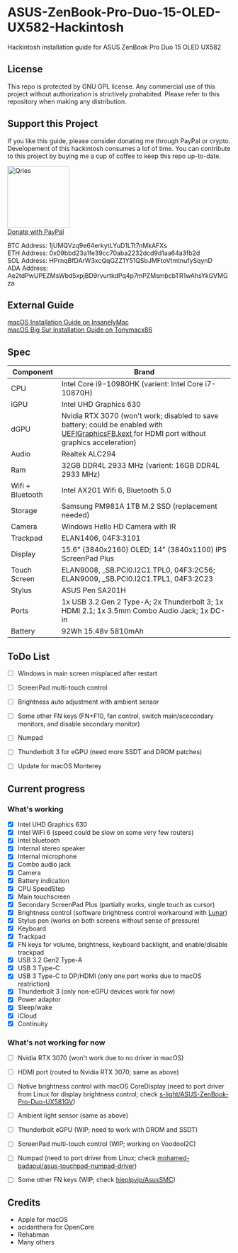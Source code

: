 # ASUS-ZenBook-Pro-Duo-15-OLED-UX582-Hackintosh
Hackintosh installation guide for ASUS ZenBook Pro Duo 15 OLED UX582


## License
This repo is protected by GNU GPL license. Any commercial use of this project without authorization is strictively prohabited. Please refer to this repository when making any distribution.


## Support this Project
If you like this guide, please consider donating me through PayPal or crypto. Developement of this hackintosh consumes a lof of time. You can contribute to this project by buying me a cup of coffee to keep this repo up-to-date.

<p>
<a href="https://www.paypal.com/donate/?hosted_button_id=YK65DJNB4UK2L">
         <img alt="Qries" src="https://raw.githubusercontent.com/shiecldk/ASUS-ZenBook-Pro-Duo-15-OLED-UX582-Hackintosh/main/PayPal.png"
          height="140"></a><br>
<a href="https://www.paypal.com/donate/?hosted_button_id=YK65DJNB4UK2L">Donate with PayPal</a></p>

<p>BTC Address: 1jUMQVzq9e64erkytLYuD1LTt7nMkAFXs<br>
ETH Address: 0x09bbd23a1fe39cc70aba2232dcd9d1aa64a3fb2d<br>
SOL Address: HPrnqBfDArW3xcQqGZZ1Y51QSbJMFtoVtmtnufySqynD<br>
ADA Address: Ae2tdPwUPEZMsWbd5xpjBD9rvurtkdPq4p7mPZMsmbcbTR1wAhsYkGVMGza</p>


## External Guide

<p>
<a href="https://www.insanelymac.com/forum/topic/349049-guide-asus-zenbook-pro-duo-15-oled-ux582/">macOS Installation Guide on InsanelyMac</a><br>
<a href="https://www.tonymacx86.com/threads/guide-asus-zenbook-pro-duo-15-oled-ux582-opencore.315661/">macOS Big Sur Installation Guide on Tonymacx86</a></p>


## Spec

| Component | Brand |
| ----------- | ----------- |
| CPU | Intel Core i9-10980HK (varient: Intel Core i7-10870H) |
| iGPU | Intel UHD Graphics 630 |
| dGPU | Nvidia RTX 3070 (won't work; disabled to save battery; could be enabled with <a href="https://github.com/acidanthera/UEFIGraphicsFB"> UEFIGraphicsFB.kext </a> for HDMI port without graphics acceleration) |
| Audio | Realtek ALC294 |
| Ram | 32GB DDR4L 2933 MHz (varient: 16GB DDR4L 2933 MHz) |
| Wifi + Bluetooth | Intel AX201 Wifi 6, Bluetooth 5.0 |
| Storage | Samsung PM981A 1TB M.2 SSD (replacement needed) |
| Camera | Windows Hello HD Camera with IR |
| Trackpad | ELAN1406, 04F3:3101 |
| Display | 15.6" (3840x2160) OLED; 14" (3840x1100) IPS ScreenPad Plus |
| Touch Screen| ELAN9008, \_SB.PCI0.I2C1.TPL0, 04F3:2C56; ELAN9009, \_SB.PCI0.I2C1.TPL1, 04F3:2C23 |
| Stylus | ASUS Pen SA201H  |
| Ports | 1x USB 3.2 Gen 2 Type-A; 2x Thunderbolt 3; 1x HDMI 2.1; 1x 3.5mm Combo Audio Jack; 1x DC-in |
| Battery | 92Wh 15.48v 5810mAh |


## ToDo List
- [ ] Windows in main screen misplaced after restart
- [ ] ScreenPad multi-touch control
- [ ] Brightness auto adjustment with ambient sensor
- [ ] Some other FN keys (FN+F10, fan control, switch main/scecondary monitors, and disable secondary monitor)
- [ ] Numpad
- [ ] Thunderbolt 3 for eGPU (need more SSDT and DROM patches)
- [ ] Update for macOS Monterey


## Current progress

### What's working
- [x] Intel UHD Graphics 630
- [x] Intel WiFi 6 (speed could be slow on some very few routers)
- [x] Intel bluetooth
- [x] Internal stereo speaker
- [x] Internal microphone
- [x] Combo audio jack
- [x] Camera
- [x] Battery indication
- [x] CPU SpeedStep
- [x] Main touchscreen
- [x] Secondary ScreenPad Plus (partially works, single touch as cursor)
- [x] Brightness control (software brightness control workaround with <a href="https://github.com/alin23/Lunar/issues/398">Lunar</a>)
- [x] Stylus pen (works on both screens without sense of pressure)
- [x] Keyboard
- [x] Trackpad
- [x] FN keys for volume, brightness, keyboard backlight, and enable/disable trackpad
- [x] USB 3.2 Gen2 Type-A
- [x] USB 3 Type-C
- [x] USB 3 Type-C to DP/HDMI (only one port works due to macOS restriction)
- [x] Thunderbolt 3 (only non-eGPU devices work for now)
- [x] Power adaptor
- [x] Sleep/wake
- [x] iCloud
- [x] Continuity

### What's not working for now
- [ ] Nvidia RTX 3070 (won't work due to no driver in macOS)
- [ ] HDMI port (routed to Nvidia RTX 3070; same as above)
- [ ] Native brightness control with macOS CoreDisplay (need to port driver from Linux for display brightness control; check <a href="https://github.com/s-light/ASUS-ZenBook-Pro-Duo-UX581GV/tree/master/screen_brightness">s-light/ASUS-ZenBook-Pro-Duo-UX581GV</a>)
- [ ] Ambient light sensor (same as above)
- [ ] Thunderbolt eGPU (WIP; need to work with DROM and SSDT)
- [ ] ScreenPad multi-touch control (WIP; working on VoodooI2C)
- [ ] Numpad (need to port driver from Linux; check <a href="https://github.com/mohamed-badaoui/asus-touchpad-numpad-driver">mohamed-badaoui/asus-touchpad-numpad-driver</a>)
- [ ] Some other FN keys (WIP; check <a href="https://github.com/hieplpvip/AsusSMC">hieplpvip/AsusSMC</a>)


## Credits
- Apple for macOS
- acidanthera for OpenCore
- Rehabman
- Many others
